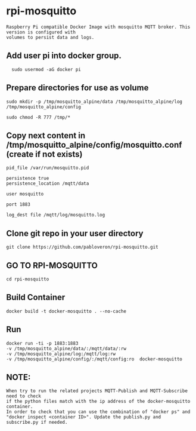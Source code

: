 # rpi-mosquitto

```
Raspberry Pi compatible Docker Image with mosquitto MQTT broker. This version is configured with
volumes to persist data and logs.
```

## Add user pi into docker group.

```
  sudo usermod -aG docker pi
```

## Prepare directories for use as volume

```
sudo mkdir -p /tmp/mosquitto_alpine/data /tmp/mosquitto_alpine/log /tmp/mosquitto_alpine/config
	
sudo chmod -R 777 /tmp/*
```

## Copy next content in /tmp/mosquitto_alpine/config/mosquitto.conf (create if not exists)

```
pid_file /var/run/mosquitto.pid

persistence true
persistence_location /mqtt/data

user mosquitto

port 1883

log_dest file /mqtt/log/mosquitto.log
```  

## Clone git repo in your user directory
```
git clone https://github.com/pabloveron/rpi-mosquitto.git
```

## GO TO RPI-MOSQUITTO
```
cd rpi-mosquitto
```

## Build Container
```
docker build -t docker-mosquitto . --no-cache
```

## Run

```
docker run -ti -p 1883:1883 
-v /tmp/mosquitto_alpine/data/:/mqtt/data/:rw
-v /tmp/mosquitto_alpine/log:/mqtt/log:rw 
-v /tmp/mosquitto_alpine/config/:/mqtt/config:ro  docker-mosquitto
```

## NOTE:

```
When try to run the related projects MQTT-Publish and MQTT-Subscribe need to check
if the python files match with the ip address of the docker-mosquitto container.
In order to check that you can use the combination of "docker ps" and 
"docker inspect <container ID>". Update the publish.py and subscribe.py if needed.

